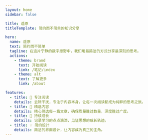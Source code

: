 ```yaml
---
layout: home
sidebar: false

title: 遥原
titleTemplate: 简约而不简单的知识分享

hero:
  name: 遥原
  text: 简约而不简单
  tagline: 在这片宁静的数字原野中，我们用最简洁的方式分享最深刻的思考。
  actions:
    - theme: brand
      text: 开始阅读
      link: /笔记/index
    - theme: alt
      text: 了解更多
      link: /about

features:
  - title: 📖 专注阅读
    details: 去除干扰，专注于内容本身，让每一次阅读都成为纯粹的思考之旅。
  - title: 🎯 精选内容
    details: 精心筛选每一篇文章，确保质量胜过数量，深度胜过广度。
  - title: 🌱 持续成长
    details: 记录学习的点点滴滴，见证思想的成长轨迹。
  - title: 💡 简约设计
    details: 简洁的界面设计，让内容成为真正的主角。
---
```


<HomePage /> 